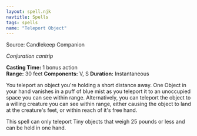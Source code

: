 ```yaml
---
layout: spell.njk
navtitle: Spells
tags: spells
name: "Teleport Object"
---
```

Source:  Candlekeep Companion

_Conjuration cantrip_

**Casting Time:** 1 bonus action  
**Range:** 30 feet
**Components:** V, S 
**Duration:** Instantaneous

You teleport an object you're holding a short distance away. One Object in your hand vanishes in a puff of blue mist as you teleport it to an unoccupied space you can see within range. Alternatively, you can teleport the object to a willing creature you can see within range, either causing the object to land at the creature's feet, or within reach of it's free hand.

This spell can only teleport Tiny objects that weigh 25 pounds or less and can be held in one hand.